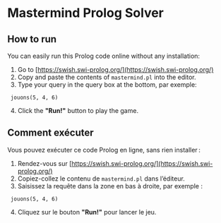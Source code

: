 # Mastermind Prolog Solver

## How to run

You can easily run this Prolog code online without any installation:

1. Go to [https://swish.swi-prolog.org/](https://swish.swi-prolog.org/)
2. Copy and paste the contents of `mastermind.pl` into the editor.
3.  Type your query in the query box at the bottom, par exemple:
   ```
    jouons(5, 4, 6)
   ```
   
4. Click the **"Run!"** button to play the game.

## Comment exécuter

Vous pouvez exécuter ce code Prolog en ligne, sans rien installer :

1. Rendez-vous sur [https://swish.swi-prolog.org/](https://swish.swi-prolog.org/)
2. Copiez-collez le contenu de `mastermind.pl` dans l’éditeur.
3.  Saisissez la requête dans la zone en bas à droite, par exemple :  
   ```
    jouons(5, 4, 6)
   ```
   
4. Cliquez sur le bouton **"Run!"** pour lancer le jeu.
